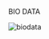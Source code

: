 BIO DATA

![biodata](https://github.com/Abdulrajak93/BIO_DATA/assets/142439403/16f5a82b-da6b-439d-ae5f-3a9033f7e0db)
